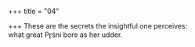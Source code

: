 +++
title = "04"

+++
These are the secrets the insightful one perceives:  
what great Pr̥śni bore as her udder.  